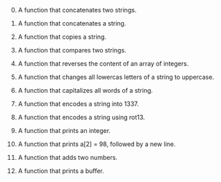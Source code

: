 0. A function that concatenates two strings.

1. A function that concatenates a string.

2. A function that copies a string.

3. A function that compares two strings.

4. A function that reverses the content of an array of integers.

5. A function that changes all lowercas letters of a string to uppercase.

6. A function that capitalizes all words of a string.

7. A function that encodes a string into 1337.

8. A function that encodes a string using rot13.

9. A function that prints an integer.

10. A function that prints a[2] = 98, followed by a new line.

11. A function that adds two numbers.

12. A function that prints a buffer.
